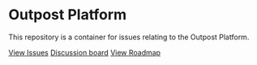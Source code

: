 # Outpost Platform

This repository is a container for issues relating to the Outpost Platform.

[View Issues](https://github.com/wearefuturegov/Outpost-Platform/issues)
[Discussion board](https://github.com/wearefuturegov/Outpost-Platform/discussion)
[View Roadmap](./create-roadmap/ROADMAP.md)
